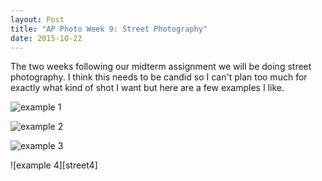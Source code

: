 ```yaml
---
layout: Post
title: "AP Photo Week 9: Street Photography"
date: 2015-10-22
---
```


 

The two weeks following our midterm assignment we will be doing street
photography. I think this needs to be candid so I can't plan too much
for exactly what kind of shot I want but here are a few examples I
like.

![example 1][street1]

![example 2][street2]

![example 3][street3]

![example 4][street4]

[street1]: /assets/img/week8/street1.jpg
[street2]: /assets/img/week8/street2.jpg
[street3]: /assets/img/week8/street3.jpg

